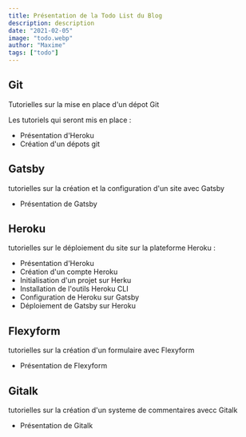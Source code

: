 ```yaml
---
title: Présentation de la Todo List du Blog
description: description
date: "2021-02-05"
image: "todo.webp"
author: "Maxime"
tags: ["todo"]
---
```


## Git

Tutorielles sur la mise en place d'un dépot Git

Les tutoriels qui seront mis en place :

- Présentation d'Heroku
- Création d'un dépots git

## Gatsby

tutorielles sur la création et la configuration d'un site avec Gatsby

- Présentation de Gatsby

## Heroku

tutorielles sur le déploiement du site sur la plateforme Heroku :

- Présentation d'Heroku
- Création d'un compte Heroku
- Initialisation d'un projet sur Herku
- Installation de l'outils Heroku CLI
- Configuration de Heroku sur Gatsby
- Déploiement de Gatsby sur Heroku

## Flexyform

tutorielles sur la création d'un formulaire avec Flexyform

- Présentation de Flexyform

## Gitalk

tutorielles sur la création d'un systeme de commentaires avecc Gitalk

- Présentation de Gitalk
